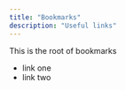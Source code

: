```yaml
---
title: "Bookmarks"
description: "Useful links"
---
```

This is the root of bookmarks

- link one
- link two